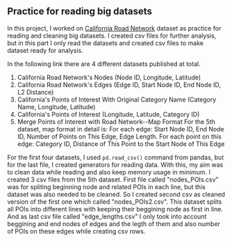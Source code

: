 ## Practice for reading big datasets

In this project, I worked on [California Road Network](https://www.cs.utah.edu/~lifeifei/SpatialDataset.htm) dataset as practice for reading and cleaning big datasets. I created csv files for further analysis, but in this part I only read the datasets and created csv files to make dataset ready for analysis.

In the following link there are 4 different datasets published at total. 

  1. California Road Network's Nodes (Node ID, Longitude, Latitude)
  2. California Road Network's Edges (Edge ID, Start Node ID, End Node ID, L2 Distance)
  3. California's Points of Interest With Original Category Name (Category Name, Longitude, Latitude)
  4. California's Points of Interest (Longitude, Latitude, Category ID)
  5. Merge Points of Interest with Road Network--Map Format For the 5th dataset, map format in detail is:
      For each edge:
      Start Node ID, End Node ID, Number of Points on This Edge, Edge Length. 
          For each point on this edge: 
          Category ID, Distance of This Point to the Start Node of This Edge  

For the first four datasets, I used ``pd.read_csv()`` command from pandas, but for the last file, I created generators for reading data. With this, my aim was to clean data while reading and also keep memory usage in minimum. I created 3 csv files from the 5th dataset. First file called "nodes_POIs.csv" was for spliting beginning node and related POIs in each line, but this dataset was also needed to be cleaned. So I created second csv as cleaned version of the first one which called "nodes_POIs2.csv". This dataset splits all POIs into different lines with keeping their beggining node as first in line. And as last csv file called "edge_lengths.csv" I only took into account beggining and end nodes of edges and the legth of them and also number of POIs on these edges while creating csv rows.
